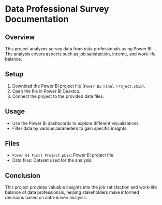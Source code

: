 # Data Professional Survey Documentation

## Overview
This project analyzes survey data from data professionals using Power BI. The analysis covers aspects such as job satisfaction, income, and work-life balance.

## Setup
1. Download the Power BI project file (`Power BI Final Project.pbix`).
2. Open the file in Power BI Desktop.
3. Connect the project to the provided data files.

## Usage
- Use the Power BI dashboards to explore different visualizations.
- Filter data by various parameters to gain specific insights.

## Files
- `Power BI Final Project.pbix`: Power BI project file.
- Data files: Dataset used for the analysis.

## Conclusion
This project provides valuable insights into the job satisfaction and work-life balance of data professionals, helping stakeholders make informed decisions based on data-driven analysis.
